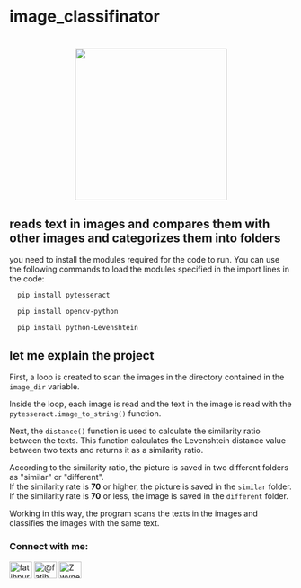# image_classifinator

###

<br clear="both">

<div align="center">
  <img height="270" src="https://64.media.tumblr.com/a3572e5023605f19085461b7d7846c6d/tumblr_n2pmq8yjwz1r38f9do1_500.gifv"  />
</div>

###



## reads text in images and compares them with other images and categorizes them into folders

you need to install the modules required for the code to run. 
You can use the following commands to load the modules specified
in the import lines in the code:

```bash
  pip install pytesseract
```
```bash
  pip install opencv-python
```
```bash
  pip install python-Levenshtein
```

## let me explain the project
First, a loop is created to scan the images in the directory contained in the `image_dir` variable.

Inside the loop, each image is read and the text in the image is read with the `pytesseract.image_to_string()` function.

Next, the `distance()` function is used to calculate the similarity ratio between the texts. 
This function calculates the Levenshtein distance value between two texts and returns it as a similarity ratio.

According to the similarity ratio, the picture is saved in two different folders as "similar" or "different". <br/>
If the similarity rate is **70** or higher, the picture is saved in the `similar` folder. <br/>
If the similarity rate is **70** or less, the image is saved in the `different` folder.

Working in this way, the program scans the texts in the images and classifies the images with the same text.

<h3 align="left">Connect with me:</h3>
<p align="left">
<a href="https://linkedin.com/in/fatihpurtas" target="blank"><img align="center" src="https://raw.githubusercontent.com/rahuldkjain/github-profile-readme-generator/master/src/images/icons/Social/linked-in-alt.svg" alt="fatihpurtas" height="30" width="40" /></a>
<a href="https://medium.com/@fatih.purtas" target="blank"><img align="center" src="https://raw.githubusercontent.com/rahuldkjain/github-profile-readme-generator/master/src/images/icons/Social/medium.svg" alt="@fatih.purtas" height="30" width="40" /></a>
<a href="https://discord.gg/Zwynex#3506" target="blank"><img align="center" src="https://raw.githubusercontent.com/rahuldkjain/github-profile-readme-generator/master/src/images/icons/Social/discord.svg" alt="Zwynex#3506" height="30" width="40" /></a>
</p>
